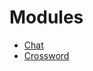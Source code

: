 # Modules

<!-- This content was generated from source code. DO NOT EDIT -->

- [Chat](./chat/)
- [Crossword](./crossword/)
